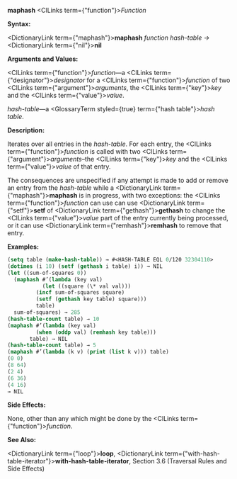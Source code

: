 **maphash** <ClLinks  term={"function"}><i>Function</i></ClLinks> 



**Syntax:** 



<DictionaryLink  term={"maphash"}><b>maphash</b></DictionaryLink> *function hash-table →* <DictionaryLink  term={"nil"}><b>nil</b></DictionaryLink> 



**Arguments and Values:** 



<ClLinks  term={"function"}><i>function</i></ClLinks>—a <ClLinks  term={"designator"}><i>designator</i></ClLinks> for a <ClLinks  term={"function"}><i>function</i></ClLinks> of two <ClLinks  term={"argument"}><i>arguments</i></ClLinks>, the <ClLinks  term={"key"}><i>key</i></ClLinks> and the <ClLinks  term={"value"}><i>value</i></ClLinks>. 



*hash-table*—a <GlossaryTerm styled={true} term={"hash table"}><i>hash table</i></GlossaryTerm>. 



**Description:** 



Iterates over all entries in the *hash-table*. For each entry, the <ClLinks  term={"function"}><i>function</i></ClLinks> is called with two <ClLinks  term={"argument"}><i>arguments</i></ClLinks>–the <ClLinks  term={"key"}><i>key</i></ClLinks> and the <ClLinks  term={"value"}><i>value</i></ClLinks> of that entry. 



The consequences are unspecified if any attempt is made to add or remove an entry from the *hash-table* while a <DictionaryLink  term={"maphash"}><b>maphash</b></DictionaryLink> is in progress, with two exceptions: the <ClLinks  term={"function"}><i>function</i></ClLinks> can use can use <DictionaryLink  term={"setf"}><b>setf</b></DictionaryLink> of <DictionaryLink  term={"gethash"}><b>gethash</b></DictionaryLink> to change the <ClLinks  term={"value"}><i>value</i></ClLinks> part of the entry currently being processed, or it can use <DictionaryLink  term={"remhash"}><b>remhash</b></DictionaryLink> to remove that entry. 



**Examples:**
```lisp
(setq table (make-hash-table)) → #<HASH-TABLE EQL 0/120 32304110> 
(dotimes (i 10) (setf (gethash i table) i)) → NIL 
(let ((sum-of-squares 0)) 
  (maphash #’(lambda (key val) 
	       (let ((square (\* val val))) 
		 (incf sum-of-squares square) 
		 (setf (gethash key table) square))) 
	     table) 
  sum-of-squares) → 285 
(hash-table-count table) → 10 
(maphash #’(lambda (key val) 
	     (when (oddp val) (remhash key table))) 
	   table) → NIL 
(hash-table-count table) → 5 
(maphash #’(lambda (k v) (print (list k v))) table) 
(0 0) 
(8 64) 
(2 4) 
(6 36) 
(4 16) 
→ NIL 
```
**Side Effects:** 



None, other than any which might be done by the <ClLinks  term={"function"}><i>function</i></ClLinks>. 







 



 



**See Also:** 



<DictionaryLink  term={"loop"}><b>loop</b></DictionaryLink>, <DictionaryLink  term={"with-hash-table-iterator"}><b>with-hash-table-iterator</b></DictionaryLink>, Section 3.6 (Traversal Rules and Side Effects) 



